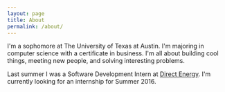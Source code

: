 ```yaml
---
layout: page
title: About
permalink: /about/
---
```


I'm a sophomore at The University of Texas at Austin. I'm majoring 
in computer science with a certificate in business. I'm all about building cool things, meeting new people, and solving interesting problems.


Last summer I was a Software Development Intern at [Direct Energy](https://www.directenergy.com). I'm currently looking for an internship for Summer 2016.
